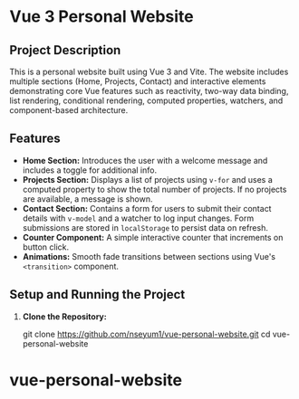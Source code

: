 # Vue 3 Personal Website

## Project Description
This is a personal website built using Vue 3 and Vite. The website includes multiple sections (Home, Projects, Contact) and interactive elements demonstrating core Vue features such as reactivity, two-way data binding, list rendering, conditional rendering, computed properties, watchers, and component-based architecture.

## Features
- **Home Section:** Introduces the user with a welcome message and includes a toggle for additional info.
- **Projects Section:** Displays a list of projects using `v-for` and uses a computed property to show the total number of projects. If no projects are available, a message is shown.
- **Contact Section:** Contains a form for users to submit their contact details with `v-model` and a watcher to log input changes. Form submissions are stored in `localStorage` to persist data on refresh.
- **Counter Component:** A simple interactive counter that increments on button click.
- **Animations:** Smooth fade transitions between sections using Vue's `<transition>` component.

## Setup and Running the Project

1. **Clone the Repository:**
  
   git clone https://github.com/nseyum1/vue-personal-website.git
   cd vue-personal-website
# vue-personal-website
